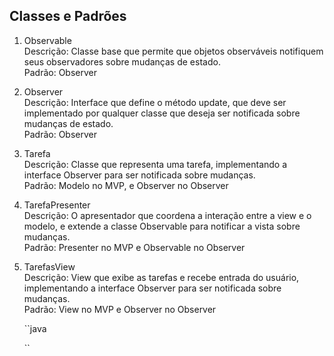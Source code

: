 
## Classes e Padrões
1. Observable  
Descrição: Classe base que permite que objetos observáveis notifiquem seus observadores sobre mudanças de estado.  
Padrão: Observer

2. Observer  
Descrição: Interface que define o método update, que deve ser implementado por qualquer classe que deseja ser notificada sobre mudanças de estado.  
Padrão: Observer

3. Tarefa   
Descrição: Classe que representa uma tarefa, implementando a interface Observer para ser notificada sobre mudanças.  
Padrão: Modelo no MVP, e Observer no Observer

4. TarefaPresenter  
Descrição: O apresentador que coordena a interação entre a view e o modelo, e extende a classe Observable para notificar a vista sobre mudanças.  
Padrão: Presenter no MVP e Observable no Observer

5. TarefasView  
Descrição: View que exibe as tarefas e recebe entrada do usuário, implementando a interface Observer para ser notificada sobre mudanças.  
Padrão: View no MVP e Observer no Observer

   ``java



    ``